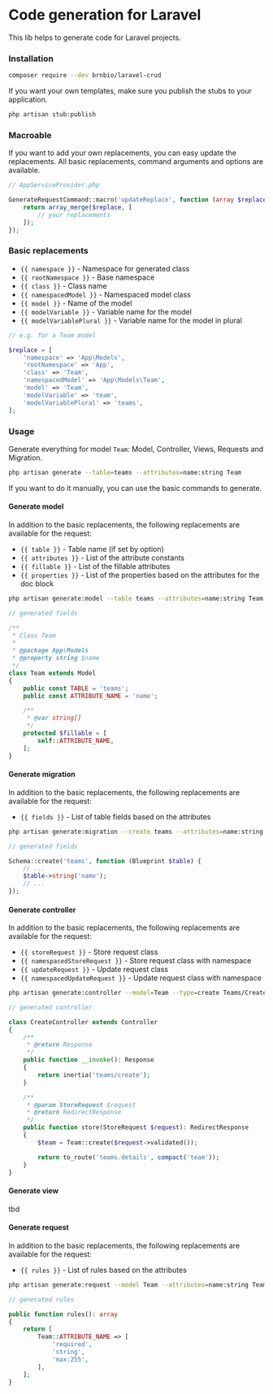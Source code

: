 # Code generation for Laravel

This lib helps to generate code for Laravel projects.

### Installation

```bash
composer require --dev brnbio/laravel-crud
```

If you want your own templates, make sure you publish the stubs to your application.

```bash
php artisan stub:publish
```

### Macroable

If you want to add your own replacements, you can easy update the replacements.
All basic replacements, command arguments and options are available.

```php
// AppServiceProvider.php

GenerateRequestCommand::macro('updateReplace', function (array $replace, array $arguments, array $options) {
    return array_merge($replace, [
        // your replacements
    ]);
});
```

### Basic replacements

- `{{ namespace }}` - Namespace for generated class
- `{{ rootNamespace }}` - Base namespace
- `{{ class }}` - Class name
- `{{ namespacedModel }}` - Namespaced model class
- `{{ model }}` - Name of the model
- `{{ modelVariable }}` - Variable name for the model
- `{{ modelVariablePlural }}` - Variable name for the model in plural

```php
// e.g. for a Team model

$replace = [
    'namespace' => 'App\Models',
    'rootNamespace' => 'App',
    'class' => 'Team',
    'namespacedModel' => 'App\Models\Team',
    'model' => 'Team',
    'modelVariable' => 'team',
    'modelVariablePlural' => 'teams',
];
```

### Usage

Generate everything for model `Team`: Model, Controller, Views, Requests and Migration.

```bash
php artisan generate --table=teams --attributes=name:string Team
```
If you want to do it manually, you can use the basic commands to generate.

#### Generate model

In addition to the basic replacements, the following replacements are available for the request:

- `{{ table }}` - Table name (if set by option)
- `{{ attributes }}` - List of the attribute constants
- `{{ fillable }}` - List of the fillable attributes
- `{{ properties }}` - List of the properties based on the attributes for the doc block

```bash
php artisan generate:model --table teams --attributes=name:string Team
```
```php
// generated fields

/**
 * Class Team
 *
 * @package App\Models
 * @property string $name
 */
class Team extends Model
{
    public const TABLE = 'teams';
    public const ATTRIBUTE_NAME = 'name';

    /**
     * @var string[]
     */
    protected $fillable = [
        self::ATTRIBUTE_NAME,
    ];
}
```

#### Generate migration

In addition to the basic replacements, the following replacements are available for the request:

- `{{ fields }}` - List of table fields based on the attributes

```bash
php artisan generate:migration --create teams --attributes=name:string CreateTeamsTable
```
```php
// generated fields

Schema::create('teams', function (Blueprint $table) {
    // ...
    $table->string('name');
    // ...
});
```

#### Generate controller

In addition to the basic replacements, the following replacements are available for the request:

- `{{ storeRequest }}` - Store request class
- `{{ namespacedStoreRequest }}` - Store request class with namespace
- `{{ updateRequest }}` - Update request class
- `{{ namespacedUpdateRequest }}` - Update request class with namespace

```bash
php artisan generate:controller --model=Team --type=create Teams/CreateController
```

```php
// generated controller

class CreateController extends Controller
{
    /**
     * @return Response
     */
    public function __invoke(): Response
    {
        return inertia('teams/create');
    }

    /**
     * @param StoreRequest $request
     * @return RedirectResponse
     */
    public function store(StoreRequest $request): RedirectResponse
    {
        $team = Team::create($request->validated());

        return to_route('teams.details', compact('team'));
    }
}
```

#### Generate view

tbd

#### Generate request

In addition to the basic replacements, the following replacements are available for the request:

- `{{ rules }}` - List of rules based on the attributes

```bash
php artisan generate:request --model Team --attributes=name:string Teams/StoreRequest
```
```php
// generated rules

public function rules(): array
{
    return [
        Team::ATTRIBUTE_NAME => [
            'required',
            'string',
            'max:255',
        ],
    ];
}
```
